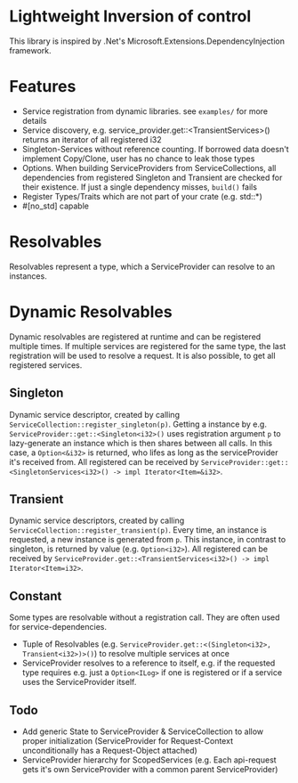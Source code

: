 # Lightweight Inversion of control
This library is inspired by .Net's Microsoft.Extensions.DependencyInjection framework.

# Features
- Service registration from dynamic libraries. see `examples/` for more details
- Service discovery, e.g. service_provider.get::<TransientServices<i32>>() returns an iterator of all registered i32
- Singleton-Services without reference counting. If borrowed data doesn't implement Copy/Clone, user has no chance to leak those types
- Options. When building ServiceProviders from ServiceCollections, all dependencies from registered Singleton<T> and Transient<T> are checked for their existence. If just a single dependency misses, `build()` fails
- Register Types/Traits which are not part of your crate (e.g. std::*) 
- #[no_std] capable

# Resolvables
Resolvables represent a type, which a ServiceProvider can resolve to an instances. 

# Dynamic Resolvables
Dynamic resolvables are registered at runtime and can be registered multiple times. If multiple services are registered for the same type, the last registration will be used to resolve a request. It is also possible, to get all registered services.

## Singleton
Dynamic service descriptor, created by calling `ServiceCollection::register_singleton(p)`. Getting a instance by e.g. `ServiceProvider::get::<Singleton<i32>()` uses registration argument `p` to lazy-generate an instance which is then shares between all calls. In this case, a `Option<&i32>` is returned, who lifes as long as the serviceProvider it's received from. All registered can be received by `ServiceProvider::get::<SingletonServices<i32>() -> impl Iterator<Item=&i32>`.

## Transient
Dynamic service descriptors, created by calling `ServiceCollection::register_transient(p)`. Every time, an instance is requested,
a new instance is generated from `p`. This instance, in contrast to singleton, is returned by value (e.g. `Option<i32>`). All registered can be received by `ServiceProvider.get::<TransientServices<i32>() -> impl Iterator<Item=i32>`.

## Constant
Some types are resolvable without a registration call. They are often used for service-dependencies.
 - Tuple of Resolvables (e.g. `ServiceProvider.get::<(Singleton<i32>, Transient<i32>)>()`) to resolve multiple services at once
 - ServiceProvider resolves to a reference to itself, e.g. if the requested type requires e.g. just a `Option<ILog>` if one is registered or if a service uses the ServiceProvider itself.

## Todo
- Add generic State to ServiceProvider & ServiceCollection to allow proper initialization (ServiceProvider for Request-Context unconditionally has a Request-Object attached)
- ServiceProvider hierarchy for ScopedServices (e.g. Each api-request gets it's own ServiceProvider with a common parent ServiceProvider)